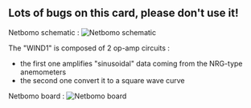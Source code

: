 ## Lots of bugs on this card, please don't use it!

Netbomo schematic :
![Netbomo schematic](img/netbomosch.png)

The "WIND1" is composed of 2 op-amp circuits :
  - the first one amplifies "sinusoidal" data coming from the NRG-type anemometers
  - the second one convert it to a square wave curve

Netbomo board :
![Netbomo board](img/netbomobrd.png)

